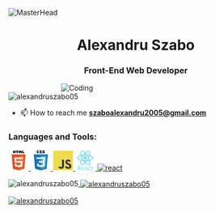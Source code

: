 ![MasterHead](https://camo.githubusercontent.com/775ed67e1d46c9534c3cb9a4694edf0603b1436a7e3e15891d3c327733fc26b6/68747470733a2f2f7777772e61756469656e6365706c616e65742e636f6d2f726f6f742f74656d706c6174652f312f2f696d616765732f7765622d646576656c6f706d656e742e676966)
<h1 align="center">Alexandru Szabo</h1>
<h3 align="center">Front-End Web Developer</h3>
<img align="right" alt="Coding" width="400" src="https://www.chawtechsolutions.com/wp-content/uploads/2019/03/developer.gif">

<p align="left"> <img src="https://komarev.com/ghpvc/?username=alexandruszabo05&label=Profile%20views&color=0e75b6&style=flat" alt="alexandruszabo05" /> </p>

- 📫 How to reach me **szaboalexandru2005@gmail.com**

<p align="left">
</p>

<h3 align="left">Languages and Tools:</h3>
<p align="left"> <a href="https://www.w3.org/html/" target="_blank" rel="noreferrer"> <img src="https://raw.githubusercontent.com/devicons/devicon/master/icons/html5/html5-original-wordmark.svg" alt="html5" width="40" height="40"/> </a> <a href="https://www.w3schools.com/css/" target="_blank" rel="noreferrer"> <img src="https://raw.githubusercontent.com/devicons/devicon/master/icons/css3/css3-original-wordmark.svg" alt="css3" width="40" height="40"/> </a> <a href="https://developer.mozilla.org/en-US/docs/Web/JavaScript" target="_blank" rel="noreferrer"> <img src="https://raw.githubusercontent.com/devicons/devicon/master/icons/javascript/javascript-original.svg" alt="javascript" width="40" height="40"/> </a> <a href="https://reactjs.org/" target="_blank" rel="noreferrer"> <img src="https://raw.githubusercontent.com/devicons/devicon/master/icons/react/react-original-wordmark.svg" alt="react" width="40" height="40"/> </a> <a href="https://tailwindcss.com/" target="_blank" rel="noreferrer"> <img src="https://raw.githubusercontent.com/devicons/devicon/master/icons/tailwind/tailwind-original-wordmark.svg" alt="react" width="40" height="40"/ </p>

<p><img align="left" src="https://github-readme-stats.vercel.app/api/top-langs?username=alexandruszabo05&show_icons=true&locale=en&layout=compact" alt="alexandruszabo05" /></p>

<p>&nbsp;<img align="center" src="https://github-readme-stats.vercel.app/api?username=alexandruszabo05&show_icons=true&locale=en" alt="alexandruszabo05" /></p>

<p><img align="center" src="https://github-readme-streak-stats.herokuapp.com/?user=alexandruszabo05&" alt="alexandruszabo05" /></p>
